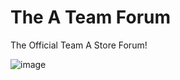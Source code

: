 # The A Team Forum

The Official Team A Store Forum!

![image](https://github.com/user-attachments/assets/35eeda6d-cff7-4554-b02b-cefff8da7bd9)
